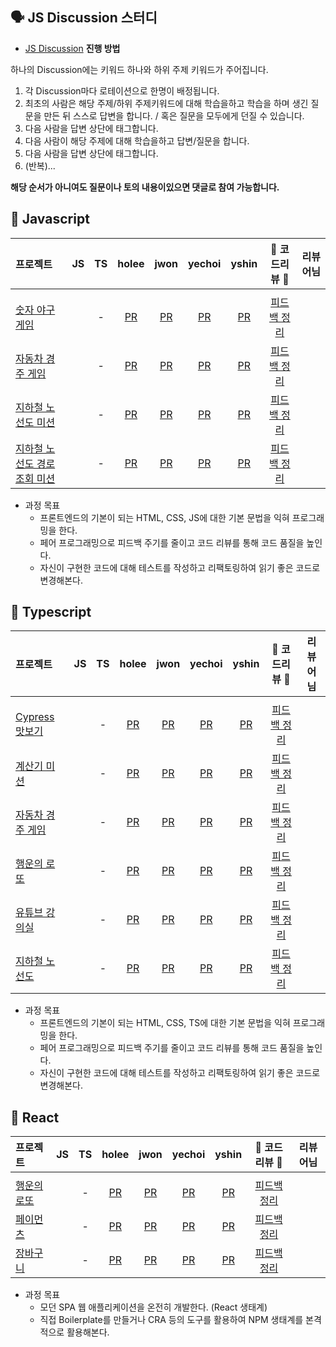 ## 🗣 JS Discussion 스터디

- [JS Discussion](https://github.com/transcendence42/javascript-archive/discussions/categories/js%EC%8A%A4%ED%84%B0%EB%94%94) **진행 방법**

하나의 Discussion에는 키워드 하나와 하위 주제 키워드가 주어집니다. 

1. 각 Discussion마다 로테이션으로 한명이 배정됩니다.
2. 최초의 사람은 해당 주제/하위 주제키워드에 대해 학습을하고 학습을 하며 생긴 질문을 만든 뒤 스스로 답변을 합니다. / 혹은 질문을 모두에게 던질 수 있습니다.
3. 다음 사람을 답변 상단에 태그합니다.
4. 다음 사람이 해당 주제에 대해 학습을하고 답변/질문을 합니다.
5. 다음 사람을 답변 상단에 태그합니다.
6. (반복)...

**해당 순서가 아니여도 질문이나 토의 내용이있으면 댓글로 참여 가능합니다.**

## 🌱 Javascript

  |   프로젝트    |  JS  |  TS  |  holee   |  jwon  |  yechoi  |  yshin  |   🌟  코드리뷰 🌟   |    리뷰어님    |
  | :---------- | :--: | :--: | :------: | :----: | :------: | :-----: | :---------------: | :----------: |
  |||||||
  | [숫자 야구 게임](https://github.com/2021-woowacourse-frontend/javascript-baseball-precourse)   |  | - |  [PR]() | [PR]() | [PR]() | [PR]() | [피드백 정리]() |  |
  | [자동차 경주 게임](https://github.com/2021-woowacourse-frontend/javascript-racingcar)   |  | - |  [PR]() | [PR]() | [PR]() | [PR]() | [피드백 정리]() |  |
  | [지하철 노선도 미션](https://github.com/2021-woowacourse-frontend/javascript-subway-map-precourse)   |  | - |  [PR]() | [PR]() | [PR]() | [PR]() | [피드백 정리]() |  |
  | [지하철 노선도 경로 조회 미션](https://github.com/2021-woowacourse-frontend/javascript-subway-map-precourse)   |  | - |  [PR]() | [PR]() | [PR]() | [PR]() | [피드백 정리]() |  |

  - 과정 목표
    - 프론트엔드의 기본이 되는 HTML, CSS, JS에 대한 기본 문법을 익혀 프로그래밍을 한다.
    - 페어 프로그래밍으로 피드백 주기를 줄이고 코드 리뷰를 통해 코드 품질을 높인다.
    - 자신이 구현한 코드에 대해 테스트를 작성하고 리팩토링하여 읽기 좋은 코드로 변경해본다.

## 🥚 Typescript

  |   프로젝트    |  JS  |  TS  |  holee   |  jwon  |  yechoi  |  yshin  |   🌟  코드리뷰 🌟   |    리뷰어님    |
  | :---------- | :--: | :--: | :------: | :----: | :------: | :-----: | :---------------: | :----------: |
  |||||||
  | [Cypress 맛보기](https://github.com/2021-woowacourse-frontend/cypress-basic)   |  | - |  [PR]() | [PR]() | [PR]() | [PR]() | [피드백 정리]() |  |
  | [계산기 미션](https://github.com/2021-woowacourse-frontend/javascript-calculator)   |  | - |  [PR]() | [PR]() | [PR]() | [PR]() | [피드백 정리]() |  |
  | [자동차 경주 게임](https://github.com/2021-woowacourse-frontend/javascript-racingcar)   |  | - |  [PR]() | [PR]() | [PR]() | [PR]() | [피드백 정리]() |  |
  | [행운의 로또](https://github.com/2021-woowacourse-frontend/javascript-lotto)   |  | - |  [PR]() | [PR]() | [PR]() | [PR]() | [피드백 정리]() |  |
  | [유튜브 강의실](https://github.com/2021-woowacourse-frontend/javascript-youtube-classroom)   |  | - |  [PR]() | [PR]() | [PR]() | [PR]() | [피드백 정리]() |  |
  | [지하철 노선도](https://github.com/2021-woowacourse-frontend/javascript-subway)   |  | - |  [PR]() | [PR]() | [PR]() | [PR]() | [피드백 정리]() |  |

  - 과정 목표
    - 프론트엔드의 기본이 되는 HTML, CSS, TS에 대한 기본 문법을 익혀 프로그래밍을 한다.
    - 페어 프로그래밍으로 피드백 주기를 줄이고 코드 리뷰를 통해 코드 품질을 높인다.
    - 자신이 구현한 코드에 대해 테스트를 작성하고 리팩토링하여 읽기 좋은 코드로 변경해본다.

## 🥚 React

  |   프로젝트    |  JS  |  TS  |  holee   |  jwon  |  yechoi  |  yshin  |   🌟  코드리뷰 🌟   |    리뷰어님    |
  | :---------- | :--: | :--: | :------: | :----: | :------: | :-----: | :---------------: | :----------: |
  |||||||
  | [행운의 로또](https://github.com/2021-woowacourse-frontend/react-lotto)   |  | - |  [PR]() | [PR]() | [PR]() | [PR]() | [피드백 정리]() |  |
  | [페이먼츠](https://github.com/2021-woowacourse-frontend/react-payments)   |  | - |  [PR]() | [PR]() | [PR]() | [PR]() | [피드백 정리]() |  |
  | [장바구니](https://github.com/2021-woowacourse-frontend/react-shopping-cart)   |  | - |  [PR]() | [PR]() | [PR]() | [PR]() | [피드백 정리]() |  |

  - 과정 목표
    - 모던 SPA 웹 애플리케이션을 온전히 개발한다. (React 생태계)
    - 직접 Boilerplate를 만들거나 CRA 등의 도구를 활용하여 NPM 생태계를 본격적으로 활용해본다.


